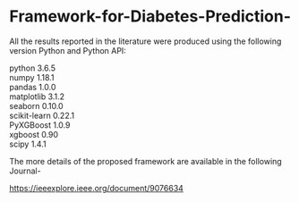# Framework-for-Diabetes-Prediction-
All the results reported in the literature were produced using the following version Python and Python API: 

python 3.6.5                                                                         
numpy 1.18.1                                                                             
pandas 1.0.0                                    
matplotlib 3.1.2                                                                       
seaborn 0.10.0                                                                                
scikit-learn 0.22.1                                                                                     
PyXGBoost 1.0.9                                                                         
xgboost 0.90                                                                        
scipy 1.4.1 

The more details of the proposed framework are available in the following Journal- 

https://ieeexplore.ieee.org/document/9076634
